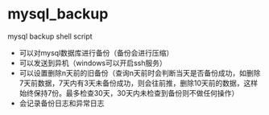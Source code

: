 # mysql_backup
mysql backup shell script

* 可以对mysql数据库进行备份（备份会进行压缩）
* 可以发送到异机（windows可以开启ssh服务）
* 可以设置删除n天前的旧备份（查询n天前时会判断当天是否备份成功，如删除7天前数据，7天内有3天未备份成功，则会往前推，删除10天前的数据，这样始终保持7份。最多检查30天，30天内未检查到备份则不做任何操作）
* 会记录备份日志和异常日志
